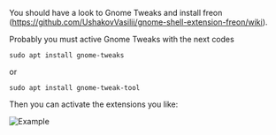You should have a look to Gnome Tweaks and install freon (https://github.com/UshakovVasilii/gnome-shell-extension-freon/wiki). 

Probably you must active Gnome Tweaks with the next codes

```
sudo apt install gnome-tweaks
```
or
```
sudo apt install gnome-tweak-tool
```

Then you can activate the extensions you like:

![Example](https://camo.githubusercontent.com/e4d90cc20ca314f4a1fb3087f52e233d1ba7cb1be214ba41967c5c4dd101a384/68747470733a2f2f7261772e6769746875622e636f6d2f557368616b6f76566173696c69692f676e6f6d652d7368656c6c2d657874656e73696f6e2d6672656f6e2f6d61737465722f696d672f70616e656c5f6d656e752e6a7067)
